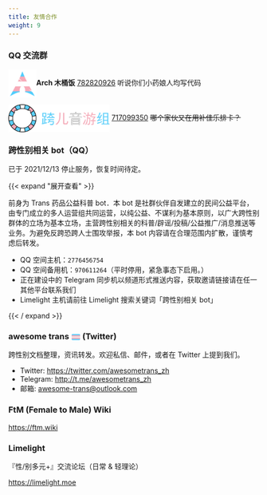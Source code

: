 ```yaml
---
title: 友情合作
weight: 9
---
```


<style>
.inline-img {
  display: inline-block !important;
  height: 4em;
  vertical-align: middle;
  border: none !important;
}

.trans-flag {
    display: inline-block !important;
    height: 1em;
    width: 1em;
    margin: 0 0.05em 0 0.1em !important;
    vertical-align: middle;
    border: none !important;
}
</style>

### QQ 交流群

<img src="trans-arch.png" class="inline-img">**Arch 木桶饭** [782820926](https://jq.qq.com/?_wv=1027&k=aVZipzyj)
  听说你们小药娘人均写代码

<img src="trans-otoge.png" class="inline-img" alt="跨儿音游组"> [717099350](https://jq.qq.com/?_wv=1027&k=byC0cbS4)
  ~~哪个家伙又在用补佳乐排卡？~~

### 跨性别相关 bot（QQ）

已于 2021/12/13 停止服务，恢复时间待定。

{{< expand "展开查看" >}}

前身为 Trans 药品公益科普 bot．本 bot 是社群伙伴自发建立的民间公益平台，由专门成立的多人运营组共同运营，以纯公益、不谋利为基本原则，以广大跨性别群体的立场为基本立场，主营跨性别相关的科普/辟谣/投稿/公益推广/消息推送等业务。为避免反跨恐跨人士围攻举报，本 bot 内容请在合理范围内扩散，谨慎考虑后转发。

- QQ 空间主机：`2776456754`
- QQ 空间备用机：`970611264`（平时停用，紧急事态下启用。）
- 正在建设中的 Telegram 同步机以频道形式推送内容，获取邀请链接请在任一其他平台联系我们
- Limelight 主机请前往 Limelight 搜索关键词「跨性别相关 bot」

{{< / expand >}}

### awesome trans <img src="trans-flag.svg" class="trans-flag" /> (Twitter)

跨性别文档整理，资讯转发。欢迎私信、邮件，或者在 Twitter 上提到我们。

- Twitter: <https://twitter.com/awesometrans_zh>
- Telegram: <http://t.me/awesometrans_zh>
- 邮箱: <awesome-trans@outlook.com>

### FtM (Female to Male) Wiki

<https://ftm.wiki>

### Limelight

『性/别多元+』交流论坛（日常 &amp; 轻理论）

<https://limelight.moe>
